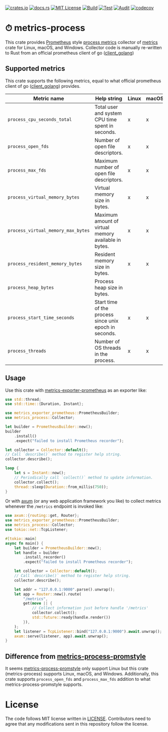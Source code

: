 [![crates.io](https://img.shields.io/crates/v/metrics-process.svg)](https://crates.io/crates/metrics-process)
[![docs.rs](https://docs.rs/metrics-process/badge.svg)](https://docs.rs/metrics-process)
[![MIT License](https://img.shields.io/badge/license-MIT-blue.svg)](./LICENSE)
[![Build](https://github.com/lambdalisue/rs-metrics-process/actions/workflows/build.yml/badge.svg)](https://github.com/lambdalisue/rs-metrics-process/actions/workflows/build.yml)
[![Test](https://github.com/lambdalisue/rs-metrics-process/actions/workflows/test.yml/badge.svg)](https://github.com/lambdalisue/rs-metrics-process/actions/workflows/test.yml)
[![Audit](https://github.com/lambdalisue/rs-metrics-process/actions/workflows/audit.yml/badge.svg)](https://github.com/lambdalisue/rs-metrics-process/actions/workflows/audit.yml)
[![codecov](https://codecov.io/gh/lambdalisue/rs-metrics-process/branch/main/graph/badge.svg?token=42RM3JKBoL)](https://codecov.io/gh/lambdalisue/rs-metrics-process)

# ⏱ metrics-process

This crate provides [Prometheus] style [process metrics] collector of [metrics] crate for Linux, macOS, and Windows.
Collector code is manually re-written to Rust from an official prometheus client of go ([client_golang])

[prometheus]: https://prometheus.io/
[process metrics]: https://prometheus.io/docs/instrumenting/writing_clientlibs/#process-metrics
[metrics]: https://crates.io/crates/metrics

## Supported metrics

This crate supports the following metrics, equal to what official prometheus client of go ([client_golang]) provides.

| Metric name                        | Help string                                            | Linux | macOS | Windows |
| ---------------------------------- | ------------------------------------------------------ | ----- | ----- | ------- |
| `process_cpu_seconds_total`        | Total user and system CPU time spent in seconds.       | x     | x     | x       |
| `process_open_fds`                 | Number of open file descriptors.                       | x     | x     | x       |
| `process_max_fds`                  | Maximum number of open file descriptors.               | x     | x     | x       |
| `process_virtual_memory_bytes`     | Virtual memory size in bytes.                          | x     | x     | x       |
| `process_virtual_memory_max_bytes` | Maximum amount of virtual memory available in bytes.   | x     | x     |         |
| `process_resident_memory_bytes`    | Resident memory size in bytes.                         | x     | x     | x       |
| `process_heap_bytes`               | Process heap size in bytes.                            |       |       |         |
| `process_start_time_seconds`       | Start time of the process since unix epoch in seconds. | x     | x     | x       |
| `process_threads`                  | Number of OS threads in the process.                   | x     | x     |         |

[client_golang]: https://github.com/prometheus/client_golang

## Usage

Use this crate with [metrics-exporter-prometheus] as an exporter like:

[metrics-exporter-prometheus]: https://crates.io/crates/metrics-exporter-prometheus

```rust
use std::thread;
use std::time::{Duration, Instant};

use metrics_exporter_prometheus::PrometheusBuilder;
use metrics_process::Collector;

let builder = PrometheusBuilder::new();
builder
    .install()
    .expect("failed to install Prometheus recorder");

let collector = Collector::default();
// Call `describe()` method to register help string.
collector.describe();

loop {
    let s = Instant::now();
    // Periodically call `collect()` method to update information.
    collector.collect();
    thread::sleep(Duration::from_millis(750));
}
```

Or with [axum] (or any web application framework you like) to collect metrics whenever
the `/metrics` endpoint is invoked like:

[axum]: https://crates.io/crates/axum

```rust
use axum::{routing::get, Router};
use metrics_exporter_prometheus::PrometheusBuilder;
use metrics_process::Collector;
use tokio::net::TcpListener;

#[tokio::main]
async fn main() {
    let builder = PrometheusBuilder::new();
    let handle = builder
        .install_recorder()
        .expect("failed to install Prometheus recorder");

    let collector = Collector::default();
    // Call `describe()` method to register help string.
    collector.describe();

    let addr = "127.0.0.1:9000".parse().unwrap();
    let app = Router::new().route(
        "/metrics",
        get(move || {
            // Collect information just before handle '/metrics'
            collector.collect();
            std::future::ready(handle.render())
        }),
    );
    let listener = TcpListener::bind("127.0.0.1:9000").await.unwrap();
    axum::serve(listener, app).await.unwrap();
}
```

## Difference from [metrics-process-promstyle]

It seems [metrics-process-promstyle] only support Linux but this crate (metrics-process) supports Linux, macOS, and Windows.
Additionally, this crate supports `process_open_fds` and `process_max_fds` addition to what metrics-process-promstyle supports.

[metrics-process-promstyle]: https://crates.io/crates/metrics-process-promstyle

# License

The code follows MIT license written in [LICENSE](./LICENSE). Contributors need
to agree that any modifications sent in this repository follow the license.
